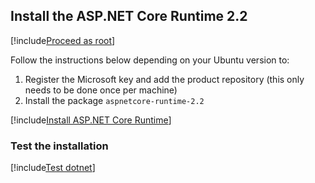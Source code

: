 ﻿## Install the ASP.NET Core Runtime 2.2

[!include[Proceed as root](../su.md)]

Follow the instructions below depending on your Ubuntu version to:

1. Register the Microsoft key and add the product repository (this only needs to be done once per machine)
1. Install the package `aspnetcore-runtime-2.2`

[!include[Install ASP.NET Core Runtime](../../../../../includes/linux/ubuntu/install-aspnetcore-22.md)]

### Test the installation

[!include[Test dotnet](../test-dotnet-22.md)]
